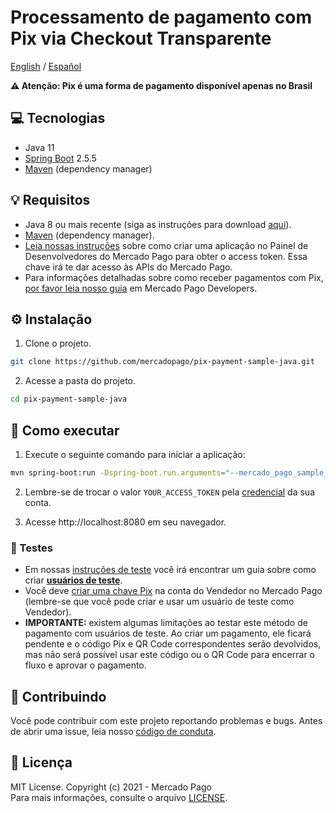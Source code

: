 # Processamento de pagamento com Pix via Checkout Transparente
[English](README.md) / [Español](README.es.md)

**:warning: Atenção: Pix é uma forma de pagamento disponível apenas no Brasil**

## :computer: Tecnologias
- Java 11
- [Spring Boot](https://spring.io/projects/spring-boot) 2.5.5
- [Maven](https://maven.apache.org/) (dependency manager)

## 💡 Requisitos
- Java 8 ou mais recente (siga as instruções para download [aqui](https://java.com/en/download/help/download_options.html)).
- [Maven](https://maven.apache.org/) (dependency manager).
- [Leia nossas instruções](https://www.mercadopago.com.br/developers/pt/guides/overview#bookmark_el_desarrollo_con_c%C3%B3digo) sobre como criar uma aplicação no Painel de Desenvolvedores do Mercado Pago para obter o access token. Essa chave irá te dar acesso às APIs do Mercado Pago.
- Para informações detalhadas sobre como receber pagamentos com Pix, [por favor leia nosso guia](https://www.mercadopago.com.br/developers/pt/guides/online-payments/checkout-api/other-payment-ways#bookmark_receber_pagamentos_com_pix) em Mercado Pago Developers.

## :gear: Instalação
1. Clone o projeto.
```bash
git clone https://github.com/mercadopago/pix-payment-sample-java.git
```

2. Acesse a pasta do projeto.
```bash
cd pix-payment-sample-java
```

## 🌟 Como executar
1. Execute o seguinte comando para iniciar a aplicação:
```bash
mvn spring-boot:run -Dspring-boot.run.arguments="--mercado_pago_sample_access_token=YOUR_ACCESS_TOKEN"
``` 

2. Lembre-se de trocar o valor `YOUR_ACCESS_TOKEN` pela [credencial](https://www.mercadopago.com.br/developers/panel) da sua conta.

3. Acesse http://localhost:8080 em seu navegador.

### :test_tube: Testes
- Em nossas [instruções de teste](https://www.mercadopago.com.br/developers/pt/guides/online-payments/checkout-api/testing) você irá encontrar um guia sobre como criar **[usuários de teste](https://www.mercadopago.com.br/developers/pt/guides/online-payments/checkout-api/testing#bookmark_como_criar_usu%C3%A1rios)**.
- Você deve [criar uma chave Pix](https://www.mercadopago.com.br/stop/pix) na conta do Vendedor no Mercado Pago (lembre-se que você pode criar e usar um usuário de teste como Vendedor).
- **IMPORTANTE:** existem algumas limitações ao testar este método de pagamento com usuários de teste. Ao criar um pagamento, ele ficará pendente e o código Pix e QR Code correspondentes serão devolvidos, mas não será possível usar este código ou o QR Code para encerrar o fluxo e aprovar o pagamento.

## :handshake: Contribuindo
Você pode contribuir com este projeto reportando problemas e bugs. Antes de abrir uma issue, leia nosso [código de conduta](CODE_OF_CONDUCT.md).

## :bookmark: Licença
MIT License. Copyright (c) 2021 - Mercado Pago <br/>
Para mais informações, consulte o arquivo [LICENSE](LICENSE).

